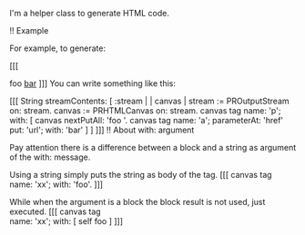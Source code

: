 I'm a helper class to generate HTML code.

!! Example 

For example, to generate: 

[[[
    <p>foo <a href="url">bar</a></b>
]]]
You can write something like this:

[[[
String streamContents: [ :stream | | canvas |
	stream := PROutputStream on: stream.
	canvas := PRHTMLCanvas on: stream.
	canvas tag
 		name: 'p';
 		with: [ canvas nextPutAll: 'foo '.
			    canvas tag 
	     		      name: 'a';
	    			parameterAt: 'href' put: 'url';
	                  with: 'bar' ]	 ]
]]]
!! About with: argument 

Pay attention there is a difference between a block and a string as argument of the with: message.

Using a string	simply puts the string as body of the tag.
[[[
	canvas tag 	
		name: 'xx';
		with: 'foo'.
]]]

While when the argument is a block the block result is not used, just executed. 
[[[ 
	canvas tag 	
		name: 'xx';
		with: [ self foo ] 
]]]